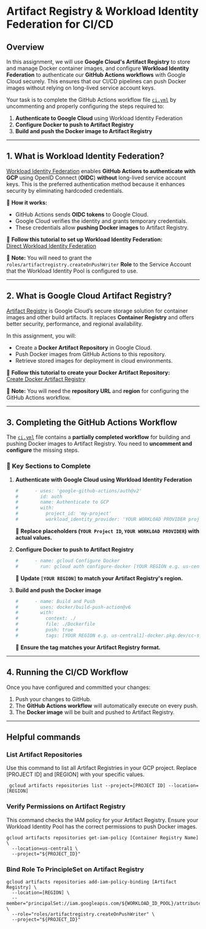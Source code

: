 # **Artifact Registry & Workload Identity Federation for CI/CD**

## **Overview**
In this assignment, we will use **Google Cloud's Artifact Registry** to store and manage Docker container images, and configure **Workload Identity Federation** to authenticate our __GitHub Actions workflows__ with Google Cloud securely. This ensures that our CI/CD pipelines can push Docker images without relying on long-lived service account keys.

Your task is to complete the GitHub Actions workflow file [`ci.yml`](../.github/workflows/ci.yml) by uncommenting and properly configuring the steps required to:
1. **Authenticate to Google Cloud** using Workload Identity Federation
2. **Configure Docker to push to Artifact Registry**
3. **Build and push the Docker image to Artifact Registry**

---

## **1. What is Workload Identity Federation?**
[Workload Identity Federation](https://cloud.google.com/iam/docs/workload-identity-federation) enables **GitHub Actions to authenticate with GCP** using OpenID Connect (**OIDC**) **without** long-lived service account keys. This is the preferred authentication method because it enhances security by eliminating hardcoded credentials.

🔹 **How it works:**
- GitHub Actions sends **OIDC tokens** to Google Cloud.
- Google Cloud verifies the identity and grants temporary credentials.
- These credentials allow **pushing Docker images** to Artifact Registry.

📌 **Follow this tutorial to set up Workload Identity Federation:**  
[Direct Workload Identity Federation](https://github.com/google-github-actions/auth?tab=readme-ov-file#preferred-direct-workload-identity-federation)

📝 **Note:** You will need to grant the `roles/artifactregistry.createOnPushWriter` **Role** to the Service Account that the Workload Identity Pool is configured to use.

---

## **2. What is Google Cloud Artifact Registry?**
[Artifact Registry](https://cloud.google.com/artifact-registry) is Google Cloud’s secure storage solution for container images and other build artifacts. It replaces **Container Registry** and offers better security, performance, and regional availability.

In this assignment, you will:
- Create a **Docker Artifact Repository** in Google Cloud.
- Push Docker images from GitHub Actions to this repository.
- Retrieve stored images for deployment in cloud environments.

📌 **Follow this tutorial to create your Docker Artifact Repository:**  
[Create Docker Artifact Registry](https://cloud.google.com/artifact-registry/docs/repositories/create-repos#create-repo-gcloud-docker)  

📝 **Note:** You will need the **repository URL** and **region** for configuring the GitHub Actions workflow.

---

## **3. Completing the GitHub Actions Workflow**
The [`ci.yml`](../.github/workflows/ci.yml) file contains a **partially completed workflow** for building and pushing Docker images to Artifact Registry. You need to **uncomment and configure** the missing steps.

### **🔹 Key Sections to Complete**
1. **Authenticate with Google Cloud using Workload Identity Federation**
   ```yaml
   #      - uses: 'google-github-actions/auth@v2'
   #        id: auth
   #        name: Authenticate to GCP
   #        with:
   #          project_id: 'my-project'
   #          workload_identity_provider: 'YOUR WORKLOAD PROVIDER projects/012345678901/locations/global/workloadIdentityPools/github-actions/providers/dansc0de'
   ```
   📌 **Replace placeholders (`YOUR Project ID`, `YOUR WORKLOAD PROVIDER`) with actual values.**  
   
2. **Configure Docker to push to Artifact Registry**
   ```yaml
   #      - name: gcloud Configure Docker
   #        run: gcloud auth configure-docker [YOUR REGION e.g. us-central1]-docker.pkg.dev
   ```
   📌 **Update `[YOUR REGION]` to match your Artifact Registry's region.**

3. **Build and push the Docker image**
   ```yaml
   #      - name: Build and Push
   #        uses: docker/build-push-action@v6
   #        with:
   #          context: ./
   #          file: ./Dockerfile
   #          push: true
   #          tags: [YOUR REGION e.g. us-central1]-docker.pkg.dev/cc-spring2025/dansc0de/fastapi-server:v2
   ```
   📌 **Ensure the tag matches your Artifact Registry format.**

---

## **4. Running the CI/CD Workflow**
Once you have configured and committed your changes:
1. Push your changes to GitHub.
2. The **GitHub Actions workflow** will automatically execute on every push.
3. The **Docker image** will be built and pushed to Artifact Registry.

---

## Helpful commands

### List Artifact Repositories
Use this command to list all Artifact Registries in your GCP project. Replace [PROJECT ID] and [REGION] with your specific values.

```shell
 gcloud artifacts repositories list --project=[PROJECT ID] --location=[REGION]
```

### Verify Permissions on Artifact Registry
This command checks the IAM policy for your Artifact Registry. Ensure your Workload Identity Pool has the correct permissions to push Docker images.

```shell
gcloud artifacts repositories get-iam-policy [Container Registry Name] \
  --location=us-central1 \
  --project="${PROJECT_ID}"
```

### Bind Role To PrincipleSet on Artifact Registry
```shell
gcloud artifacts repositories add-iam-policy-binding [Artifact Registry] \
  --location=[REGION] \
  --member="principalSet://iam.googleapis.com/${WORKLOAD_ID_POOL}/attribute.repository/${REPO}" \
  --role="roles/artifactregistry.createOnPushWriter" \
  --project="${PROJECT_ID}"
```